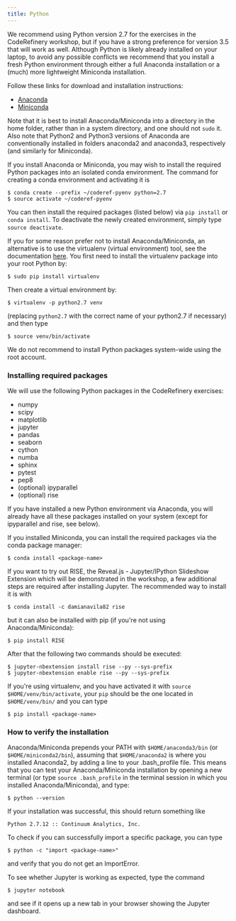 ```yaml
---
title: Python
---
```


We recommend using Python version 2.7 for the exercises in the CodeRefinery
workshop, but if you have a strong preference for version 3.5 that will work as
well. Although Python is likely already installed on your laptop, to avoid any
possible conflicts we recommend that you install a fresh Python environment
through either a full Anaconda installation or a (much) more lightweight
Miniconda installation. 

Follow these links for download and installation instructions:

- [Anaconda](https://docs.continuum.io/anaconda/install)
- [Miniconda](http://conda.pydata.org/docs/install/quick.html)

Note that it is best to install Anaconda/Miniconda into a directory in the home
folder, rather than in a system directory, and one should not `sudo` it. Also
note that Python2 and Python3 versions of Anaconda are conventionally installed
in folders anaconda2 and anaconda3, respectively (and similarly for Miniconda).

If you install Anaconda or Miniconda, you may wish to install the required Python packages into an isolated conda environment. The command for creating a conda environment and activating it is

```shell
$ conda create --prefix ~/coderef-pyenv python=2.7
$ source activate ~/coderef-pyenv
```

You can then install the required packages (listed below) via `pip install` or `conda install`. To deactivate the newly created environment, simply type `source deactivate`.

If you for some reason prefer not to install Anaconda/Miniconda, an alternative
is to use the virtualenv (virtual environment) tool, see the documentation
[here](http://docs.python-guide.org/en/latest/dev/virtualenvs/). You first need
to install the virtualenv package into your root Python by:

```shell
$ sudo pip install virtualenv
```

Then create a virtual environment by:

```shell
$ virtualenv -p python2.7 venv
```

(replacing `python2.7` with the correct name of your python2.7 if necessary)
and then type

```shell
$ source venv/bin/activate
```

We do not recommend to install Python packages system-wide using the root account.


### Installing required packages

We will use the following Python packages in the CodeRefinery exercises:

- numpy
- scipy
- matplotlib
- jupyter
- pandas
- seaborn
- cython
- numba
- sphinx
- pytest
- pep8
- (optional) ipyparallel
- (optional) rise
 
If you have installed a new Python environment via Anaconda, you will already
have all these packages installed on your system (except for ipyparallel and rise, see below). 

If you installed Miniconda, you can install the required packages via the conda
package manager:

```shell
$ conda install <package-name>
```

If you want to try out RISE, the Reveal.js - Jupyter/IPython Slideshow Extension which will be demonstrated in the workshop, a few additional steps are required after installing Jupyter. The recommended way to install it is with 

```shell
$ conda install -c damianavila82 rise
```

but it can also be installed with pip (if you're not using Anaconda/Miniconda):

```shell
$ pip install RISE
```

After that the following two commands should be executed:

```shell
$ jupyter-nbextension install rise --py --sys-prefix
$ jupyter-nbextension enable rise --py --sys-prefix
```

If you're using virtualenv, and you have activated it with `source
$HOME/venv/bin/activate`, your `pip` should be the one located in
`$HOME/venv/bin/` and you can type

```shell
$ pip install <package-name>
```


### How to verify the installation

Anaconda/Miniconda prepends your PATH with `$HOME/anaconda3/bin` (or
`$HOME/miniconda2/bin`), assuming that `$HOME/anaconda2` is where you installed
Anaconda2, by adding a line to your .bash_profile file. This means that you can
test your Anaconda/Miniconda installation by opening a new terminal (or type
`source .bash_profile` in the terminal session in which you installed
Anaconda/Miniconda), and type:

```shell
$ python --version
```
If your installation was successful, this should return something like

```shell
Python 2.7.12 :: Continuum Analytics, Inc.
```

To check if you can successfully import a specific package, you can type

```shell
$ python -c "import <package-name>"
```

and verify that you do not get an ImportError.

To see whether Jupyter is working as expected, type the command

```shell
$ jupyter notebook
```

and see if it opens up a new tab in your browser showing the Jupyter dashboard.
